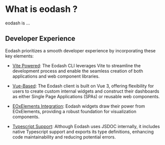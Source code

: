 # What is eodash ?
eodash is ...

## Developer Experience
Eodash prioritizes a smooth developer experience by incorporating these key elements:

* [Vite Powered](https://vite.dev): The Eodash CLI leverages Vite to streamline the development process and enable the seamless creation of both applications and web component libraries.

* [Vue-Based](https://vue.org): The Eodash client is built on Vue 3, offering flexibility for users to create custom internal widgets and construct their dashboards as either Single Page Applications (SPAs) or reusable web components.

* [EOxElements Integration](https://eox-a.github.io/EOxElements/?path=/docs/about--docs): Eodash widgets draw their power from EOxElements, providing a robust foundation for visualization components.

* [Typescript Support](https://www.typescriptlang.org/): Although Eodash uses JSDOC internally, it includes native Typescript support and exports its type definitions, enhancing code maintainability and reducing potential errors.